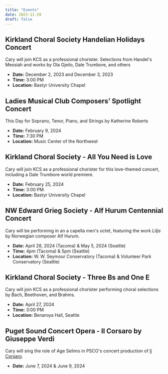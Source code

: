 ```yaml
---
title: "Events"
date: 2023-11-29
draft: false
---
```


## Kirkland Choral Society Handelian Holidays Concert

Cary will join KCS as a professional chorister. Selections from Handel's Messiah and works by Ola Gjeilo, Dale Trumbore, and others

- **Date:** December 2, 2023 and December 3, 2023
- **Time:** 3:00 PM
- **Location:** Bastyr University Chapel

## Ladies Musical Club Composers’ Spotlight Concert

This Day for Soprano, Tenor, Piano, and Strings by Katherine Roberts

- **Date:** February 9, 2024
- **Time:** 7:30 PM
- **Location:** Music Center of the Northwest


## Kirkland Choral Society - All You Need is Love

Cary will join KCS as a professional chorister for this love-themed concert, including a Dale Trumbore world premiere.

- **Date:** February 25, 2024
- **Time:** 3:00 PM
- **Location:** Bastyr University Chapel


## NW Edward Grieg Society - Alf Hurum Centennial Concert

Cary will be performing in an a capella men's octet, featuring the work *Lilja* by Norwegian composer Alf Hurum.

- **Date:** April 28, 2024 (Tacoma) & May 5, 2024 (Seattle)
- **Time:** 4pm (Tacoma) & 5pm (Seattle)
- **Location:**  W. W. Seymour Conservatory (Tacoma) & Volunteer Park Conservatory (Seattle)


## Kirkland Choral Society - Three Bs and One E

Cary will join KCS as a professional chorister performing choral selections by Bach, Beethoven, and Brahms.

- **Date:** April 27, 2024
- **Time:** 3:00 PM
- **Location:** Benaroya Hall, Seattle

## Puget Sound Concert Opera - Il Corsaro by Giuseppe Verdi

Cary will sing the role of Age Selimo in PSCO's concert production of [Il Corsaro](http://www.pugetsoundconcertopera.org/season.html).

- **Date:** June 7, 2024 & June 9, 2024
